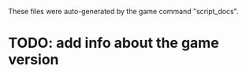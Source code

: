These files were auto-generated by the game command "script_docs".

# TODO: add info about the game version